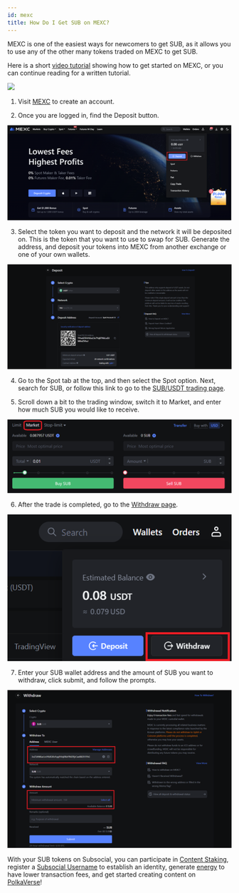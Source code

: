 ```yaml
---
id: mexc
title: How Do I Get SUB on MEXC?
---
```


MEXC is one of the easiest ways for newcomers to get SUB, as it allows you to use any of the other many tokens traded on MEXC to get SUB.

Here is a short [video tutorial](https://www.youtube.com/watch?v=Hggz8sEM2Wk&ab_channel=SubsocialNetwork) showing how to get started on MEXC, 
or you can continue reading for a written tutorial.

[![](https://img.youtube.com/vi/Hggz8sEM2Wk/maxresdefault.jpg)]([https://youtu.be/T-D1KVIuvjA](https://www.youtube.com/watch?v=Hggz8sEM2Wk))

1. Visit [MEXC](https://www.mexc.com/) to create an account.

2. Once you are logged in, find the Deposit button.

![](../../../static/img/GetSUB/mexc1.png)

3. Select the token you want to deposit and the network it will be deposited on. This is the token that you want to use to swap for SUB.
Generate the address, and deposit your tokens into MEXC from another exchange or one of your own wallets.

![](../../../static/img/GetSUB/mexc2.png)

4. Go to the Spot tab at the top, and then select the Spot option. Next, search for SUB,
or follow this link to go to the [SUB/USDT trading page](https://www.mexc.com/exchange/SUB_USDT).

5. Scroll down a bit to the trading window, switch it to Market, and enter how much SUB you would like to receive.

![](../../../static/img/GetSUB/mexc3.png)

6. After the trade is completed, go to the [Withdraw page](https://www.mexc.com/assets/withdraw/SUB).

![](../../../static/img/GetSUB/mexc4.png)

7. Enter your SUB wallet address and the amount of SUB you want to withdraw, click submit, and follow the prompts.

![](../../../static/img/GetSUB/mexc5.png)

With your SUB tokens on Subsocial, you can participate in [Content Staking](https://sub.id/creators), 
register a [Subsocial Username](https://polkaverse.com/dd) to establish an identity, 
generate [energy](https://polkaverse.com/energy) to have lower transaction fees, 
and get started creating content on [PolkaVerse](https://polkaverse.com/)!
